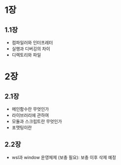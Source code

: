 # 1장
## 1.1장
- 컴파일러와 인터프레터
- 실행과 디버깅의 차이
- 디렉토리와 파일

# 2장
## 2.1장
- 메인함수란 무엇인가
- 라이브러리에 관하여
- 모듈과 스크립트란 무엇인가
- 포맷팅이란
## 2.2장
- wsl과 window 운영체제
(보충 필요): 보충 이후 삭제 예정

